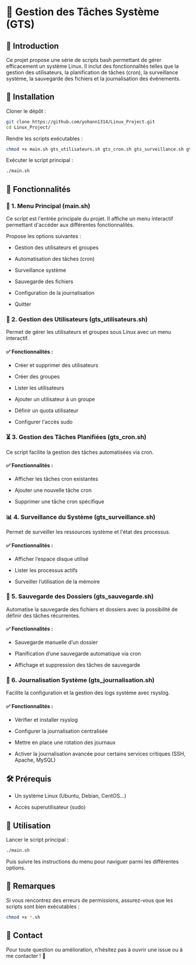# 📌 Gestion des Tâches Système (GTS)

## 📖 Introduction

Ce projet propose une série de scripts bash permettant de gérer efficacement un système Linux. Il inclut des fonctionnalités telles que la gestion des utilisateurs, la planification de tâches (cron), la surveillance système, la sauvegarde des fichiers et la journalisation des événements.

## 🚀 Installation

Cloner le dépôt :
```bash
git clone https://github.com/yohann1314/Linux_Project.git
cd Linux_Project/
```

Rendre les scripts exécutables :
```bash
chmod +x main.sh gts_utilisateurs.sh gts_cron.sh gts_surveillance.sh gts_sauvegarde.sh gts_journalisation.sh
```

Exécuter le script principal :
```bash
./main.sh
```

## 📜 Fonctionnalités

### 📌 1. Menu Principal (main.sh)

Ce script est l'entrée principale du projet. Il affiche un menu interactif permettant d'accéder aux différentes fonctionnalités.

Propose les options suivantes :

- Gestion des utilisateurs et groupes

- Automatisation des tâches (cron)

- Surveillance système

- Sauvegarde des fichiers

- Configuration de la journalisation

- Quitter

### 👤 2. Gestion des Utilisateurs (gts_utilisateurs.sh)

Permet de gérer les utilisateurs et groupes sous Linux avec un menu interactif.

#### ✅ Fonctionnalités :

- Créer et supprimer des utilisateurs

- Créer des groupes

- Lister les utilisateurs

- Ajouter un utilisateur à un groupe

- Définir un quota utilisateur

- Configurer l'accès sudo

### ⏳ 3. Gestion des Tâches Planifiées (gts_cron.sh)

Ce script facilite la gestion des tâches automatisées via cron.

#### ✅ Fonctionnalités :

- Afficher les tâches cron existantes

- Ajouter une nouvelle tâche cron

- Supprimer une tâche cron spécifique

### 📊 4. Surveillance du Système (gts_surveillance.sh)

Permet de surveiller les ressources système et l'état des processus.

#### ✅ Fonctionnalités :

- Afficher l’espace disque utilisé

- Lister les processus actifs

- Surveiller l’utilisation de la mémoire

### 💾 5. Sauvegarde des Dossiers (gts_sauvegarde.sh)

Automatise la sauvegarde des fichiers et dossiers avec la possibilité de définir des tâches récurrentes.

#### ✅ Fonctionnalités :

- Sauvegarde manuelle d’un dossier

- Planification d’une sauvegarde automatique via cron

- Affichage et suppression des tâches de sauvegarde

### 📝 6. Journalisation Système (gts_journalisation.sh)

Facilite la configuration et la gestion des logs système avec rsyslog.

#### ✅ Fonctionnalités :

- Vérifier et installer rsyslog

- Configurer la journalisation centralisée

- Mettre en place une rotation des journaux

- Activer la journalisation avancée pour certains services critiques (SSH, Apache, MySQL)

## 🛠️ Prérequis

- Un système Linux (Ubuntu, Debian, CentOS...)

- Accès superutilisateur (sudo)

## 📌 Utilisation

Lancer le script principal :

```bash
./main.sh
```
Puis suivre les instructions du menu pour naviguer parmi les différentes options.

## 📢 Remarques

Si vous rencontrez des erreurs de permissions, assurez-vous que les scripts sont bien exécutables :

```bash
chmod +x *.sh
```
## 📧 Contact

Pour toute question ou amélioration, n’hésitez pas à ouvrir une issue ou à me contacter ! 🚀

